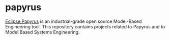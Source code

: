 # papyrus

[Eclipse Papyrus](http://www.eclipse.org/papyrus/) is an industrial-grade open source Model-Based Engineering tool. 
This repository contains projects related to Papyrus and to Model Based Systems Engineering.
